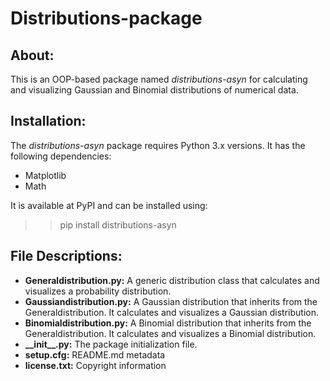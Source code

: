 # Distributions-package
## About:
This is an OOP-based package named <i>distributions-asyn</i> for calculating and visualizing Gaussian and Binomial distributions of numerical data.

## Installation:
The <i>distributions-asyn</i> package requires Python 3.x versions. It has the following dependencies:

* Matplotlib
* Math

It is available at PyPI and can be installed using:
>> pip install distributions-asyn


## File Descriptions:
* <b>Generaldistribution.py:</b> A generic distribution class that calculates and visualizes a probability distribution.
* <b>Gaussiandistribution.py:</b> A Gaussian distribution that inherits from the Generaldistribution. It calculates and visualizes a Gaussian distribution.
* <b>Binomialdistribution.py:</b> A Binomial distribution that inherits from the Generaldistribution. It calculates and visualizes a Binomial distribution.
* <b>\_\_init\_\_.py:</b> The package initialization file.
* <b>setup.cfg:</b> README.md metadata
* <b>license.txt:</b> Copyright information

